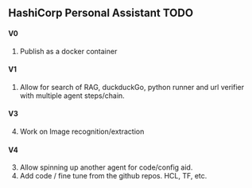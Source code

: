 ## HashiCorp Personal Assistant TODO
#### V0
1. Publish as a docker container
#### V1
1. Allow for search of RAG, duckduckGo, python runner and url verifier with multiple agent steps/chain. 
#### V3
4. Work on Image recognition/extraction
#### V4
3. Allow spinning up another agent for code/config aid.
2. Add code  / fine tune from the github repos. HCL, TF, etc.
